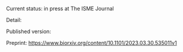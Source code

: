 Current status: in press at The ISME Journal

Detail:

Published version:

Preprint: https://www.biorxiv.org/content/10.1101/2023.03.30.535011v1
        
        
        
        
        
        
        
      
